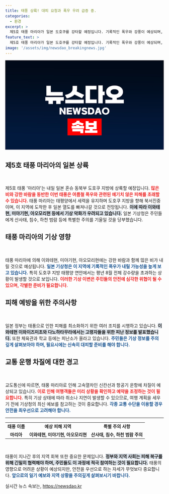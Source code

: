 ```yaml
---
title: 태풍 상륙! 대피 요청과 폭우 우려 급증 중.
categories:
  - 환경
excerpt: >
  제5호 태풍 마리아가 일본 도호쿠를 강타할 예정입니다. 기록적인 폭우와 강풍이 예상되며, 산사태와 침수 위험이 경고되고 있습니다. 안전을 위해 귀국민과 고령자 밀집 지역에는 피난소가 마련되었습니다.
feature_text: >
  제5호 태풍 마리아가 일본 도호쿠를 강타할 예정입니다. 기록적인 폭우와 강풍이 예상되며, 산사태와 침수 위험이 경고되고 있습니다. 안전을 위해 귀국민과 고령자 밀집 지역에는 피난소가 마련되었습니다.
image: '/assets/img/newsdao_breakingnews.jpg'
---
```


<p><img src="/assets/img/newsdao_breakingnews.jpg" alt="koreaapp 속보" /></p>

<h2 data-ke-size="size26">제5호 태풍 마리아의 일본 상륙</h2>

<p data-ke-size="size16">&nbsp;</p>

<p>제5호 태풍 '마리아'는 내일 일본 혼슈 동북부 도호쿠 지방에 상륙할 예정입니다. <b><span style="color: #ee2323;">많은 비와 강한 바람을 동반한 이번 태풍은 여름철 폭우와 관련된 예기치 않은 피해를 초래할 수 있습니다.</span></b> 태풍 마리아는 태평양에서 세력을 유지하며 도호쿠 지방을 향해 북서진중이며, 이 지역에 도착한 후 일본 열도를 빠져나갈 것으로 전망됩니다. <b><span style="background-color: #21538527;">이에 따라 이와테현, 미야기현, 아오모리현 등에서 기상 악화가 우려되고 있습니다.</span></b> 일본 기상청은 주민들에게 산사태, 침수, 하천 범람 등에 특별한 주의를 기울일 것을 당부했습니다.</p>

<h2>태풍 마리아의 기상 영향</h2>

<p data-ke-size="size16">&nbsp;</p>

<p>태풍 마리아에 의해 이와테현, 미야기현, 아오모리현에는 강한 바람과 함께 많은 비가 내릴 것으로 예상됩니다. <b><span style="color: #1a5490;">일본 기상청은 이 지역에 기록적인 폭우가 내릴 가능성을 높게 보고 있습니다.</span></b> 특히 도호쿠 지방 태평양 연안에서는 평년 8월 전체 강수량을 초과하는 상황이 발생할 것으로 보입니다. <b><span style="color: #ee2323;">이러한 기상 이변은 주민들의 안전에 심각한 위협이 될 수 있으며, 각별한 준비가 필요합니다.</span></b></p>

<h2>피해 예방을 위한 주의사항</h2>

<p data-ke-size="size16">&nbsp;</p>

<p>일본 정부는 태풍으로 인한 피해를 최소화하기 위한 여러 조치를 시행하고 있습니다. <b><span style="background-color: #21538527;">이와테현 이와이즈미초와 다노하타무라에서는 고령자들을 위한 피난 정보를 발표했습니다.</span></b> 또한 체육관과 학교 등에는 피난소가 올라고 있습니다. <b><span style="color: #1a5490;">주민들은 기상 정보를 주의 깊게 살펴보아야 하며, 필요시에는 신속히 대피할 준비를 해야 합니다.</span></b></p>

<h2>교통 운행 차질에 대한 경고</h2>

<p data-ke-size="size16">&nbsp;</p>

<p>교도통신에 따르면, 태풍 마리아로 인해 고속열차인 신칸선과 항공기 운항에 차질이 예상되고 있습니다. <b><span style="color: #ee2323;">이로 인해 여행객들은 미리 상황을 확인하고 예약을 조정하는 것이 필요합니다.</span></b> 특히 기상 상태에 따라 취소나 지연이 발생할 수 있으므로, 여행 계획을 세우기 전에 기상청의 최신 예보를 참고하는 것이 중요합니다. <b><span style="color: #1a5490;">각종 교통 수단을 이용할 경우 안전을 최우선으로 고려해야 합니다.</span></b></p>

<hr>

<table>
  <tr>
    <td style="text-align: center; height: 17px;"><b>태풍 이름</b></td>
    <td style="text-align: center; height: 17px;"><b>예상 피해 지역</b></td>
    <td style="text-align: center; height: 17px;"><b>특별 주의 사항</b></td>
  </tr>
  <tr>
    <td style="text-align: center; height: 17px;"><b>마리아</b></td>
    <td style="text-align: center; height: 17px;"><b>이와테현, 미야기현, 아오모리현</b></td>
    <td style="text-align: center; height: 17px;"><b>산사태, 침수, 하천 범람 주의</b></td>
  </tr>
</table>

<p data-ke-size="size16">&nbsp;</p>

<p>태풍이 지나간 후의 지역 회복 또한 중요한 문제입니다. <b><span style="background-color: #21538527;">정부와 지역 사회는 피해 복구를 위해 긴밀히 협력해야 하며, 주민들도 이 과정에 적극 참여하는 것이 필요합니다.</span></b> 태풍의 영향으로 어려운 상황이 예상되지만, 안전을 우선으로 하는 자세가 무엇보다 중요합니다. <b><span style="color: #1a5490;">앞으로의 일기 예보와 지역 상황을 주의깊게 살펴보시기 바랍니다.</span></b></p>
실시간 뉴스 속보는, <a href="https://newsdao.kr" rel="dofollow">https://newsdao.kr</a>



